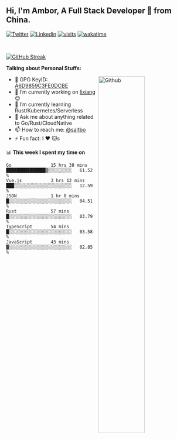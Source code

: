 ## Hi, I'm Ambor, A Full Stack Developer 🚀 from China.

[![Twitter](https://img.shields.io/badge/-saltbo-1ca0f1?style=flat&logo=twitter&logoColor=white)](https://twitter.com/rdsaltbo)
[![Linkedin](https://img.shields.io/badge/-saltbo-blue?style=flat&logo=Linkedin&logoColor=white)](https://www.linkedin.com/in/saltbo/)
[![visits](https://visitor.vercel.app/page/saltbo?color=light-green)](https://github.com/saltbo/)
[![wakatime](https://wakatime.com/badge/user/f82b1c77-faab-48cd-aef5-a12c0aff104b.svg)](https://wakatime.com/@f82b1c77-faab-48cd-aef5-a12c0aff104b)

&nbsp;  

[![GitHub Streak](http://github-readme-streak-stats.herokuapp.com?user=saltbo&hide_border=true&date_format=M%20j%5B%2C%20Y%5D)](https://git.io/streak-stats)

**Talking about Personal Stuffs:**
<!-- Any image aligned to the right. Beware the width  -->
<img width="50%" align="right" alt="Github" src="https://raw.githubusercontent.com/saltbo/saltbo/master/images/git-header.svg" />

- 🤘 GPG KeyID: [A6D9859C3FE0DCBE](https://saltbo.cn/pgp_keys.asc)
- 🔭 I’m currently working on [lixiang](https://www.lixiang.com/) :wink:
- 🌱 I’m currently learning Rust/Kubernetes/Serverless
- 💬 Ask me about anything related to Go/Rust/CloudNative
- 📫 How to reach me: [@saltbo](https://t.me/saltbo)
- ⚡ Fun fact: I :heart: :cat:s


📊 **This week I spent my time on**
<!--START_SECTION:waka-->

```text
Go               15 hrs 38 mins  ███████████████▒░░░░░░░░░   61.52 %
Vue.js           3 hrs 12 mins   ███░░░░░░░░░░░░░░░░░░░░░░   12.59 %
JSON             1 hr 8 mins     █░░░░░░░░░░░░░░░░░░░░░░░░   04.51 %
Rust             57 mins         █░░░░░░░░░░░░░░░░░░░░░░░░   03.79 %
TypeScript       54 mins         █░░░░░░░░░░░░░░░░░░░░░░░░   03.58 %
JavaScript       43 mins         ▓░░░░░░░░░░░░░░░░░░░░░░░░   02.85 %
```

<!--END_SECTION:waka-->

